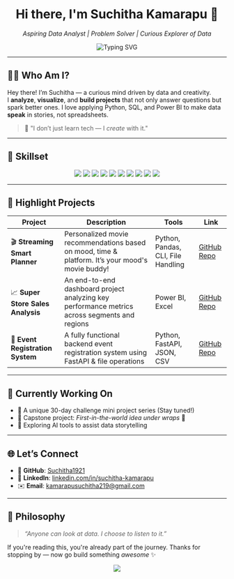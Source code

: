<h1 align="center">Hi there, I'm Suchitha Kamarapu 👋</h1>
<p align="center">
  <em>Aspiring Data Analyst | Problem Solver | Curious Explorer of Data</em>
</p>

<p align="center">
  <img src="https://readme-typing-svg.demolab.com?font=Fira+Code&pause=1000&color=F7809E&width=435&lines=Turning+data+into+decisions...;Powering+insights+with+Python+%26+BI...;Welcome+to+my+Data+Journey!" alt="Typing SVG" />
</p>

---

## 👩‍💻 Who Am I?

Hey there! I’m Suchitha — a curious mind driven by data and creativity.  
I **analyze**, **visualize**, and **build projects** that not only answer questions but spark better ones. I love applying Python, SQL, and Power BI to make data **speak** in stories, not spreadsheets.

> 🚀 "I don’t just learn tech — I *create* with it."

---

## 🧠 Skillset

<p align="center">
  <img src="https://img.shields.io/badge/Python-3776AB?style=for-the-badge&logo=python&logoColor=white" />
  <img src="https://img.shields.io/badge/SQL-336791?style=for-the-badge&logo=postgresql&logoColor=white" />
  <img src="https://img.shields.io/badge/Power%20BI-F2C811?style=for-the-badge&logo=powerbi&logoColor=black" />
  <img src="https://img.shields.io/badge/Excel-217346?style=for-the-badge&logo=microsoft-excel&logoColor=white" />
  <img src="https://img.shields.io/badge/FastAPI-009688?style=for-the-badge&logo=fastapi&logoColor=white" />
  <img src="https://img.shields.io/badge/Pandas-150458?style=for-the-badge&logo=pandas&logoColor=white" />
  <img src="https://img.shields.io/badge/Git-F05032?style=for-the-badge&logo=git&logoColor=white" />
  <img src="https://img.shields.io/badge/VS%20Code-007ACC?style=for-the-badge&logo=visual-studio-code&logoColor=white" />
  <img src="https://img.shields.io/badge/JSON-%23cccccc?style=for-the-badge&logo=json&logoColor=black" />
  <img src="https://img.shields.io/badge/CSV-134074?style=for-the-badge&logo=files&logoColor=white" />
</p>

---

## 🌟 Highlight Projects

| Project | Description | Tools | Link |
|--------|-------------|-------|------|
| 🎬 **Streaming Smart Planner** | Personalized movie recommendations based on mood, time & platform. It’s your mood's movie buddy! | Python, Pandas, CLI, File Handling | [GitHub Repo](https://github.com/Suchitha1921/Streaming-Smart-Planner) |
| 📈 **Super Store Sales Analysis** | An end-to-end dashboard project analyzing key performance metrics across segments and regions | Power BI, Excel | [GitHub Repo](https://github.com/Suchitha1921/Super_Store_Sales_Analysis-) |
| 📁 **Event Registration System** | A fully functional backend event registration system using FastAPI & file operations | Python, FastAPI, JSON, CSV | [GitHub Repo](https://github.com/Suchitha1921/Event-Registration-System) |

---

## 🧪 Currently Working On

- 📅 A unique 30-day challenge mini project series (Stay tuned!)
- 🧪 Capstone project: *First-in-the-world idea under wraps* 👀
- 🧠 Exploring AI tools to assist data storytelling

---

## 🌐 Let’s Connect

- 🔗 **GitHub**: [Suchitha1921](https://github.com/Suchitha1921)
- 💼 **LinkedIn**: [linkedin.com/in/suchitha-kamarapu](https://www.linkedin.com/in/suchitha-kamarapu)
- ✉️ **Email**: kamarapusuchitha219@gmail.com

---

## 📌 Philosophy

> _“Anyone can look at data. I choose to listen to it.”_

If you're reading this, you're already part of the journey. Thanks for stopping by — now go build something *awesome* ✨

<p align="center">
  <img src="https://capsule-render.vercel.app/api?type=waving&color=F781BF&height=100&section=footer"/>
</p>
